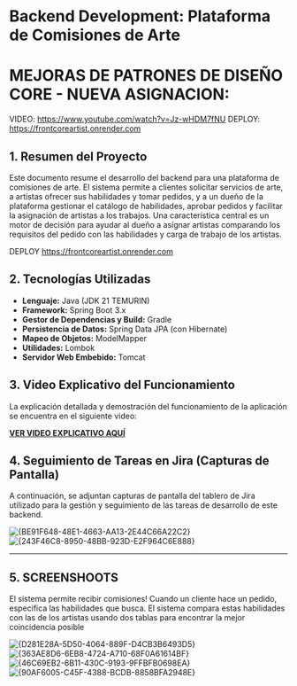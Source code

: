 # Backend Development: Plataforma de Comisiones de Arte

# MEJORAS DE PATRONES DE DISEÑO CORE - NUEVA ASIGNACION:

VIDEO: https://www.youtube.com/watch?v=Jz-wHDM7fNU 
DEPLOY: https://frontcoreartist.onrender.com 

## 1. Resumen del Proyecto

Este documento resume el desarrollo del backend para una plataforma de comisiones de arte. El sistema permite a clientes solicitar servicios de arte, a artistas ofrecer sus habilidades y tomar pedidos, y a un dueño de la plataforma gestionar el catálogo de habilidades, aprobar pedidos y facilitar la asignación de artistas a los trabajos. Una característica central es un motor de decisión para ayudar al dueño a asignar artistas comparando los requisitos del pedido con las habilidades y carga de trabajo de los artistas.

DEPLOY https://frontcoreartist.onrender.com 

## 2. Tecnologías Utilizadas

* **Lenguaje:** Java (JDK 21 TEMURIN)
* **Framework:** Spring Boot 3.x
* **Gestor de Dependencias y Build:** Gradle 
* **Persistencia de Datos:** Spring Data JPA (con Hibernate)
* **Mapeo de Objetos:** ModelMapper
* **Utilidades:** Lombok
* **Servidor Web Embebido:** Tomcat 

## 3. Video Explicativo del Funcionamiento

La explicación detallada y demostración del funcionamiento de la aplicación se encuentra en el siguiente video:

[**VER VIDEO EXPLICATIVO AQUÍ**](https://www.youtube.com/watch?v=kB6GZlV-tFg)


## 4. Seguimiento de Tareas en Jira (Capturas de Pantalla)

A continuación, se adjuntan capturas de pantalla del tablero de Jira utilizado para la gestión y seguimiento de las tareas de desarrollo de este backend.

![{BE91F648-48E1-4663-AA13-2E44C66A22C2}](https://github.com/user-attachments/assets/1d7d1f8b-bab4-4005-864b-da818998769e)
![{243F46C8-8950-48BB-923D-E2F964C6E888}](https://github.com/user-attachments/assets/cbafa4ea-d7c3-4b51-a0f1-566f3651ab37)


---

## 5. SCREENSHOOTS
El sistema permite recibir comisiones! Cuando un cliente hace un pedido, especifica las habilidades que busca. El sistema compara estas habilidades con las de los artistas usando dos tablas para encontrar la mejor coincidencia posible

![{D281E28A-5D50-4064-889F-D4CB3B6493D5}](https://github.com/user-attachments/assets/ec68e3ca-850a-4bcd-9759-329f67cd50a9)
![{363AE8D6-6EB8-4724-A710-68F0A61614BF}](https://github.com/user-attachments/assets/97be6411-664c-4732-9497-50129e3996bd)
![{46C69EB2-6B11-430C-9193-9FFBFB0698EA}](https://github.com/user-attachments/assets/7e1dd18d-21ab-41f4-84d5-4181a6467bf7)
![{90AF6005-C45F-4388-BCDB-8858BFA2948E}](https://github.com/user-attachments/assets/76680549-b0fe-4925-b928-cbdb0040f9f2)


